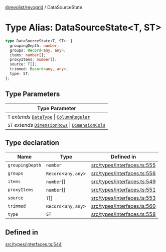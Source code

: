 [@revolist/revogrid](README.md) / DataSourceState

# Type Alias: DataSourceState\<T, ST\>

```ts
type DataSourceState<T, ST>: {
  groupingDepth: number;
  groups: Record<any, any>;
  items: number[];
  proxyItems: number[];
  source: T[];
  trimmed: Record<any, any>;
  type: ST;
};
```

## Type Parameters

| Type Parameter |
| ------ |
| `T` *extends* [`DataType`](TypeAlias.DataType.md) \| [`ColumnRegular`](Interface.ColumnRegular.md) |
| `ST` *extends* [`DimensionRows`](TypeAlias.DimensionRows.md) \| [`DimensionCols`](TypeAlias.DimensionCols.md) |

## Type declaration

| Name | Type | Defined in |
| ------ | ------ | ------ |
| `groupingDepth` | `number` | [src/types/interfaces.ts:555](https://github.com/revolist/revogrid/blob/a849a2bedd405f9be6994ce2465b998f17fd214c/src/types/interfaces.ts#L555) |
| `groups` | `Record`\<`any`, `any`\> | [src/types/interfaces.ts:556](https://github.com/revolist/revogrid/blob/a849a2bedd405f9be6994ce2465b998f17fd214c/src/types/interfaces.ts#L556) |
| `items` | `number`[] | [src/types/interfaces.ts:549](https://github.com/revolist/revogrid/blob/a849a2bedd405f9be6994ce2465b998f17fd214c/src/types/interfaces.ts#L549) |
| `proxyItems` | `number`[] | [src/types/interfaces.ts:551](https://github.com/revolist/revogrid/blob/a849a2bedd405f9be6994ce2465b998f17fd214c/src/types/interfaces.ts#L551) |
| `source` | `T`[] | [src/types/interfaces.ts:553](https://github.com/revolist/revogrid/blob/a849a2bedd405f9be6994ce2465b998f17fd214c/src/types/interfaces.ts#L553) |
| `trimmed` | `Record`\<`any`, `any`\> | [src/types/interfaces.ts:560](https://github.com/revolist/revogrid/blob/a849a2bedd405f9be6994ce2465b998f17fd214c/src/types/interfaces.ts#L560) |
| `type` | `ST` | [src/types/interfaces.ts:558](https://github.com/revolist/revogrid/blob/a849a2bedd405f9be6994ce2465b998f17fd214c/src/types/interfaces.ts#L558) |

## Defined in

[src/types/interfaces.ts:544](https://github.com/revolist/revogrid/blob/a849a2bedd405f9be6994ce2465b998f17fd214c/src/types/interfaces.ts#L544)
